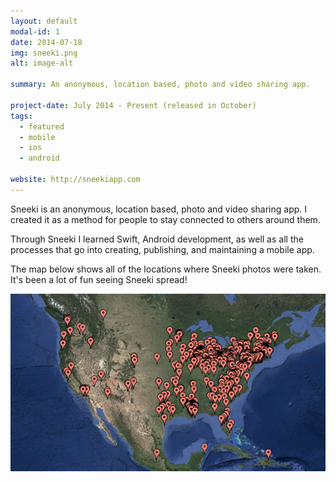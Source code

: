 ```yaml
---
layout: default
modal-id: 1
date: 2014-07-18
img: sneeki.png
alt: image-alt

summary: An anonymous, location based, photo and video sharing app.

project-date: July 2014 - Present (released in October)
tags:
  - featured
  - mobile
  - ios
  - android

website: http://sneekiapp.com
---
```


Sneeki is an anonymous, location based, photo and video sharing app. I created it as a method for people to stay connected to others around them.

Through Sneeki I learned Swift, Android development, as well as all the processes that go into creating, publishing, and maintaining a mobile app.

The map below shows all of the locations where Sneeki photos were taken. It's been a lot of fun seeing Sneeki spread!

<img src="img/sneeki/map.png" class="img-responsive img-centered" alt="Map">